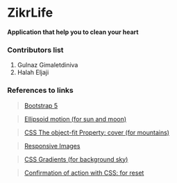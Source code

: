 # ZikrLife
**Application that help you to clean your heart**

### Contributors list
1. Gulnaz Gimaletdiniva
2. Halah Eljaji


### References to links

> [Bootstrap 5](https://www.w3schools.com/bootstrap5/index.php)

> [Ellipsoid motion (for sun and moon)](http://forum.codenet.ru/q32154/)

> [CSS The object-fit Property: cover (for mountains)](https://www.w3schools.com/css/css3_object-fit.asp)

> [Responsive Images](https://www.w3schools.com/css/css_rwd_images.asp)

> [CSS Gradients (for background sky)](https://www.w3schools.com/css/css3_gradients.asp)



> [Confirmation of action with CSS: for reset](https://www.w3schools.com/howto/howto_css_delete_modal.asp)